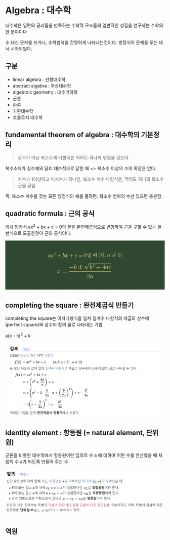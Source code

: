 # Algebra : 대수학

대수학은 일련의 공리들을 만족하는 수학적 구조들의 일반적인 성질을 연구하는 수학의 한 분야이다

수 대신 문자를 쓰거나, 수학법칙을 간명하게 나타내는것이다. 방정식의 문제를 푸는 데서 시작되었다.

## 구분

- linear algebra : 선형대수학
- abstract algebra : 추상대수학
- algebraic geometry : 대수기하학
- 군론
- 환론
- 가환대수학
- 호몰로지 대수학

## fundamental theorem of algebra : 대수학의 기본정리

> 상수가 아닌 복소수계 다항식은 적어도 하나의 영점을 갖는다

복수소체가 실수체와 달리 대수적으로 닫힌 체 => 복소수 이상의 수의 확장은 없다.

> 차수가 1이상이고 미지수가 하나인, 복소수 계수 다항식은, 적어도 하나의 복소수 근을 갖음

즉, 복소수 계수를 갖는 모든 방정식의 해를 풀려면. 복소수 범위의 수만 있으면 충분함.

## quadratic formula : 근의 공식

이차 방정식 ax<sup>2</sup> + bx + c = 0의 꼴을 완전제곱식으로 변형하여 근을 구할 수 있는 일반식으로 도출한것이 근의 공식이다.

![qudratic_formula](../assets/qudratic_formula.png)

## completing the square : 완전제곱식 만들기

completing the square는 이차다항식을 일차 일계수 다항식의 제곱의 상수배(perfect square)와 상수의 합의 꼴로 나타내는 기법

a(x - h)<sup>2</sup> + k

![completing_square](../assets/completing_square.png)

## identity element : 항등원 (= natural element, 단위원)

군론을 비롯한 대수학에서 항등원이란 임의의 수 a 에 대하여 어떤 수를 연산했을 때 처음의 수 a가 되도록 만들어 주는 수

![identity_element](../assets/identity_element.png)

## 역원
